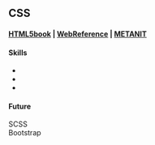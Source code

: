 ## CSS

#### [HTML5book](https://html5book.ru/css-css3/) | [WebReference](https://webref.ru/) | [METANIT](https://metanit.com/web/html5/)

#### Skills
-
-
-

#### Future
SCSS  
Bootstrap
